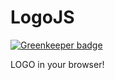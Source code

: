 # LogoJS

[![Greenkeeper badge](https://badges.greenkeeper.io/HopefulLlama/LogoJS.svg)](https://greenkeeper.io/)

LOGO in your browser!
